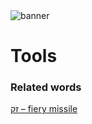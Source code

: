<html><body><img id="banner" src="/sahd/images/banners/banner.png" alt="banner" /></body></html>

# **Tools**


### Related words
[זק – fiery missile](../words/fiery_missile.md)<br>